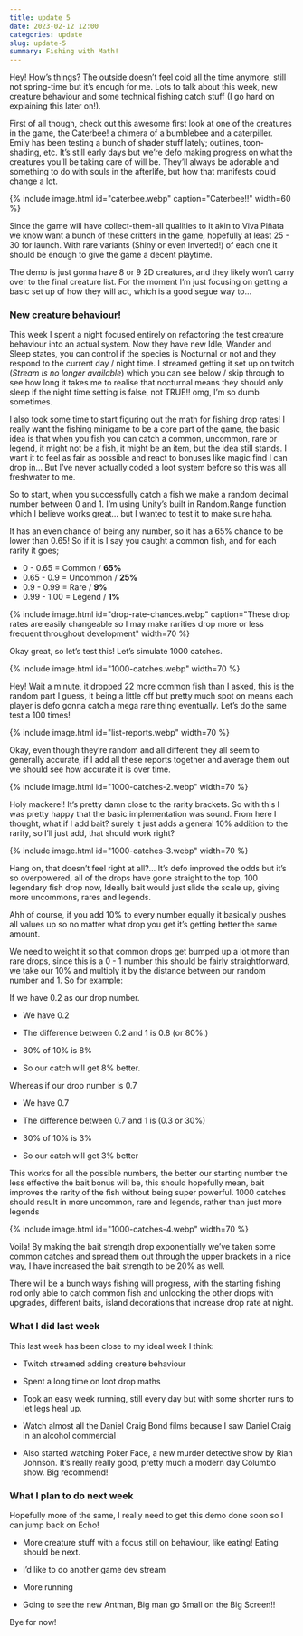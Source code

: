 ```yaml
---
title: update 5
date: 2023-02-12 12:00
categories: update
slug: update-5
summary: Fishing with Math!
---
```

Hey! How’s things? The outside doesn’t feel cold all the time anymore, still not spring-time but it’s enough for me. Lots to talk about this week, new creature behaviour and some technical fishing catch stuff (I go hard on explaining this later on!).

First of all though, check out this awesome first look at one of the creatures in the game, the Caterbee! a chimera of a bumblebee and a caterpiller. Emily has been testing a bunch of shader stuff lately; outlines, toon-shading, etc. It’s still early days but we’re defo making progress on what the creatures you’ll be taking care of will be. They’ll always be adorable and something to do with souls in the afterlife, but how that manifests could change a lot.

{% include image.html id="caterbee.webp" caption="Caterbee!!" width=60 %}

Since the game will have collect-them-all qualities to it akin to Viva Piñata we know want a bunch of these critters in the game, hopefully at least 25 - 30 for launch. With rare variants (Shiny or even Inverted!) of each one it should be enough to give the game a decent playtime.

The demo is just gonna have 8 or 9 2D creatures, and they likely won’t carry over to the final creature list. For the moment I’m just focusing on getting a basic set up of how they will act, which is a good segue way to…

### New creature behaviour!

This week I spent a night focused entirely on refactoring the test creature behaviour into an actual system. Now they have new Idle, Wander and Sleep states, you can control if the species is Nocturnal or not and they respond to the current day / night time. I streamed getting it set up on twitch (_Stream is no longer available_) which you can see below / skip through to see how long it takes me to realise that nocturnal means they should only sleep if the night time setting is false, not TRUE!! omg, I’m so dumb sometimes.

I also took some time to start figuring out the math for fishing drop rates! I really want the fishing minigame to be a core part of the game, the basic idea is that when you fish you can catch a common, uncommon, rare or legend, it might not be a fish, it might be an item, but the idea still stands. I want it to feel as fair as possible and react to bonuses like magic find I can drop in… But I’ve never actually coded a loot system before so this was all freshwater to me.

So to start, when you successfully catch a fish we make a random decimal number between 0 and 1. I’m using Unity’s built in Random.Range function which I believe works great… but I wanted to test it to make sure haha.

It has an even chance of being any number, so it has a 65% chance to be lower than 0.65! So if it is I say you caught a common fish, and for each rarity it goes;

- 0 - 0.65 = Common / __65%__
- 0.65 - 0.9 = Uncommon / __25%__
- 0.9 - 0.99 = Rare / __9%__
- 0.99 - 1.00 = Legend / __1%__

{% include image.html id="drop-rate-chances.webp" caption="These drop rates are easily changeable so I may make rarities drop more or less frequent throughout development" width=70 %}

Okay great, so let’s test this! Let’s simulate 1000 catches.

{% include image.html id="1000-catches.webp" width=70 %}

Hey! Wait a minute, it dropped 22 more common fish than I asked, this is the random part I guess, it being a little off but pretty much spot on means each player is defo gonna catch a mega rare thing eventually. Let’s do the same test a 100 times!

{% include image.html id="list-reports.webp" width=70 %}

Okay, even though they’re random and all different they all seem to generally accurate, if I add all these reports together and average them out we should see how accurate it is over time.

{% include image.html id="1000-catches-2.webp" width=70 %}

Holy mackerel! It’s pretty damn close to the rarity brackets. So with this I was pretty happy that the basic implementation was sound. From here I thought, what if I add bait? surely it just adds a general 10% addition to the rarity, so I’ll just add, that should work right?

{% include image.html id="1000-catches-3.webp" width=70 %}

Hang on, that doesn’t feel right at all?… It’s defo improved the odds but it’s so overpowered, all of the drops have gone straight to the top, 100 legendary fish drop now, Ideally bait would just slide the scale up, giving more uncommons, rares and legends.

Ahh of course, if you add 10% to every number equally it basically pushes all values up so no matter what drop you get it’s getting better the same amount.

We need to weight it so that common drops get bumped up a lot more than rare drops, since this is a 0 - 1 number this should be fairly straightforward, we take our 10% and multiply it by the distance between our random number and 1. So for example:

If we have 0.2 as our drop number.

- We have 0.2

- The difference between 0.2 and 1 is 0.8 (or 80%.)

- 80% of 10% is 8%

- So our catch will get 8% better.

Whereas if our drop number is 0.7

- We have 0.7

- The difference between 0.7 and 1 is (0.3 or 30%)

- 30% of 10% is 3%

- So our catch will get 3% better

This works for all the possible numbers, the better our starting number the less effective the bait bonus will be, this should hopefully mean, bait improves the rarity of the fish without being super powerful. 1000 catches should result in more uncommon, rare and legends, rather than just more legends

{% include image.html id="1000-catches-4.webp" width=70 %}

Voila! By making the bait strength drop exponentially we’ve taken some common catches and spread them out through the upper brackets in a nice way, I have increased the bait strength to be 20% as well.

There will be a bunch ways fishing will progress, with the starting fishing rod only able to catch common fish and unlocking the other drops with upgrades, different baits, island decorations that increase drop rate at night.

### What I did last week

This last week has been close to my ideal week I think:

- Twitch streamed adding creature behaviour

- Spent a long time on loot drop maths

- Took an easy week running, still every day but with some shorter runs to let legs heal up.

- Watch almost all the Daniel Craig Bond films because I saw Daniel Craig in an alcohol commercial

- Also started watching Poker Face, a new murder detective show by Rian Johnson. It’s really really good, pretty much a modern day Columbo show. Big recommend!

### What I plan to do next week

Hopefully more of the same, I really need to get this demo done soon so I can jump back on Echo!

- More creature stuff with a focus still on behaviour, like eating! Eating should be next.

- I’d like to do another game dev stream

- More running

- Going to see the new Antman, Big man go Small on the Big Screen!!

Bye for now!
